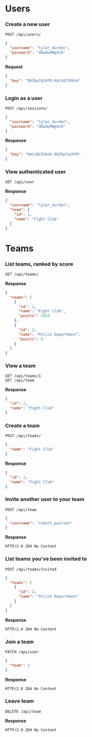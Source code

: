 # Users

### Create a new user

```http
POST /api/users/
```

```json
{
  "username": "tyler_durden",
  "password": "dQw4w9WgXcQ"
}
```

**Request**

```json
{
  "key": "9bZkp7q19f0.KmtzQCSh6xk"
}
```

### Login as a user

```http
POST /api/sessions/
```

```json
{
  "username": "tyler_durden",
  "password": "dQw4w9WgXcQ"
}
```

**Response**

```json
{
  "key": "KmtzQCSh6xk.9bZkp7q19f0"
}
```

### View authenticated user

```http
GET /api/user
```

**Response**

```json
{
  "username": "tyler_durden",
  "team": {
    "id": 1,
    "name": "Fight Club"
  }
}
```

# Teams

### List teams, ranked by score

```http
GET /api/teams/
```

**Response**

```json
{
  "teams": [
    {
      "id": 1,
      "name": "Fight Club",
      "points": 1024
    },
    {
      "id": 2,
      "name": "Police Department",
      "points": 0
    }
  ]
}
```

### View a team

```http
GET /api/teams/1
GET /api/team
```

**Response**

```json
{
  "id": 1,
  "name": "Fight Club"
}
```

### Create a team

```http
POST /api/teams/
```

```json
{
  "name": "Fight Club"
}
```

**Response**

```json
{
  "id": 1,
  "name": "Fight Club"
}
```

### Invite another user to your team

```http
POST /api/team
```

```json
{
  "username": "robert_paulson"
}
```

**Response**

```http
HTTP/2.0 204 No Content
```

### List teams you've been invited to

```http
POST /api/teams/invited
```

```json
{
  "teams": [
    {
      "id": 2,
      "name": "Police Department"
    }
  ]
}
```

**Response**

```http
HTTP/2.0 204 No Content
```

### Join a team

```http
PATCH /api/user
```

```json
{
  "team": 1
}
```

**Response**

```http
HTTP/2.0 204 No Content
```

### Leave team

    DELETE /api/team

**Response**

```http
HTTP/2.0 204 No Content
```
